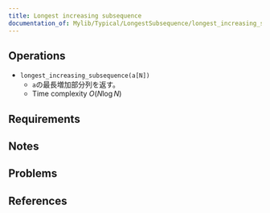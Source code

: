 ```yaml
---
title: Longest increasing subsequence
documentation_of: Mylib/Typical/LongestSubsequence/longest_increasing_subsequence.cpp
---
```


## Operations

- `longest_increasing_subsequence(a[N])`
	- `a`の最長増加部分列を返す。
	- Time complexity $O(N \log N)$

## Requirements

## Notes

## Problems

## References
